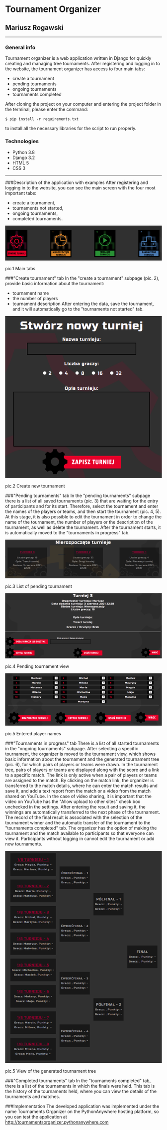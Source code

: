 #  Tournament Organizer
## Mariusz Rogawski

---

### General info

Tournament organizer is a web application written in Django for quickly creating and managing tree tournaments.
After registering and logging in to the website, the tournament organizer has access to four main tabs:
- create a tournament
- pending tournaments
- ongoing tournaments
- tournaments completed

After cloning the project on your computer and entering the project folder in the terminal, please enter the command:

    $ pip install -r requirements.txt 

to install all the necessary libraries for the script to run properly.

### Technologies
- Python 3.8
- Django 3.2 
- HTML 5
- CSS 3
---
###Description of the application with examples
After registering and logging in to the website, you can see the main screen with the four most important tabs:
- create a tournament,
- tournaments not started, 
- ongoing tournaments, 
- completed tournaments.

![](github_img/four_tabs.png )
<p align="left">
    pic.1 Main tabs
</p>

###"Create tournament" tab
In the "create a tournament" subpage (pic. 2), provide basic information about the tournament:
- tournament name
- the number of players
- tournament description
After entering the data, save the tournament, and it will automatically go to the "tournaments not started" tab.

![](github_img/create.png )
<p align="left">
    pic.2 Create new tournament
</p>

###"Pending tournaments" tab
In the "pending tournaments" subpage there is a list of all saved tournaments (pic. 3) that are waiting for the entry of 
participants and for its start. Therefore, select the tournament and enter the names of the players or teams, and then 
start the tournament (pic. 4, 5). At this stage, it is also possible to edit the tournament in order to change the name 
of the tournament, the number of players or the description of the tournament, as well as delete the tournament.
After the tournament starts, it is automatically moved to the "tournaments in progress" tab.

![](github_img/pending_tournaments.png )
<p align="left">
    pic.3 List of pending tournament
</p>

![](github_img/pending_tournament_view.png )
<p align="left">
    pic.4 Pending tournament view
</p>

![](github_img/player_names.png )
<p align="left">
    pic.5 Entered player names
</p>

###"Tournaments in progress" tab
There is a list of all started tournaments in the "ongoing tournaments" subpage. After selecting a specific tournament, 
the organizer is moved to the tournament view, which shows basic information about the tournament and the generated 
tournament tree (pic. 6), for which pairs of players or teams were drawn.
In the tournament tree, pairs of players or teams are displayed along with the score and a link to a specific match. 
The link is only active when a pair of players or teams are assigned to the match.
By clicking on the match link, the organizer is transferred to the match details, where he can enter the match results 
and save it, and add a text report from the match or a video from the match shared on YouTube. In the case of video 
sharing, it is important that the video on YouTube has the "Allow upload to other sites" check box unchecked in the 
settings.
After entering the result and saving it, the winnings are automatically transferred to the next phase of the tournament.
The record of the final result is associated with the selection of the tournament winner and the automatic transfer of 
the tournament to the "tournaments completed" tab.
The organizer has the option of making the tournament and the match available to participants so that everyone can 
view it. Participants without logging in cannot edit the tournament or add new tournaments.

![](github_img/tree.png )
<p align="left">
    pic.5 View of the generated tournament tree
</p>

###"Completed tournaments" tab
In the "tournaments completed" tab, there is a list of the tournaments in which the finals were held. This tab is the 
history of the tournaments held, where you can view the details of the tournaments and matches.


###Implementation
The developed application was implemented under the name Tournaments Organizer on the PythonAnywhere hosting platform, 
so you can test the application at http://tournamentsorganizer.pythonanywhere.com